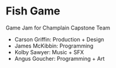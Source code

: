 # Fish Game

Game Jam for Champlain Capstone Team

* Carson Griffin: Production + Design
* James McKibbin: Programming
* Kolby Sawyer: Music + SFX
* Angus Goucher: Programming + Art
